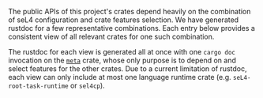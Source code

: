 The public APIs of this project's crates depend heavily on the combination of seL4 configuration and
crate features selection. We have generated rustdoc for a few representative combinations. Each
entry below provides a consistent view of all relevant crates for one such combination.

The rustdoc for each view is generated all at once with one `cargo doc` invocation on the
[`meta`](https://gitlab.com/coliasgroup/rust-seL4/-/tree/main/crates/private/meta) crate, whose only
purpose is to depend on and select features for the other crates. Due to a current limitation of
rustdoc, each view can only include at most one language runtime crate (e.g.
`seL4-root-task-runtime` or `sel4cp`).
